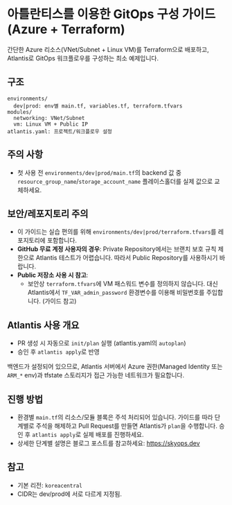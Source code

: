 # 아틀란티스를 이용한 GitOps 구성 가이드 (Azure + Terraform)

간단한 Azure 리소스(VNet/Subnet + Linux VM)를 Terraform으로 배포하고, Atlantis로 GitOps 워크플로우를 구성하는 최소 예제입니다.

## 구조
```
environments/
  dev|prod: env별 main.tf, variables.tf, terraform.tfvars
modules/
  networking: VNet/Subnet
  vm: Linux VM + Public IP
atlantis.yaml: 프로젝트/워크플로우 설정
```

## 주의 사항
 - 첫 사용 전 `environments/dev|prod/main.tf`의 backend 값 중
   `resource_group_name`/`storage_account_name` 플레이스홀더를 실제 값으로 교체하세요.

## 보안/레포지토리 주의
- 이 가이드는 실습 편의를 위해 `environments/dev|prod/terraform.tfvars`를 레포지토리에 포함합니다.
- **GitHub 무료 계정 사용자의 경우**: Private Repository에서는 브랜치 보호 규칙 제한으로 Atlantis 테스트가 어렵습니다. 따라서 Public Repository를 사용하시기 바랍니다.
- **Public 저장소 사용 시 참고**:  
  - 보안상 `terraform.tfvars`에 VM 패스워드 변수를 정의하지 않습니다. 대신 Atlantis에서 `TF_VAR_admin_password` 환경변수를 이용해 비밀번호를 주입합니다. (가이드 참고)
  
## Atlantis 사용 개요
- PR 생성 시 자동으로 `init/plan` 실행 (atlantis.yaml의 `autoplan`)
- 승인 후 `atlantis apply`로 반영

백엔드가 설정되어 있으므로, Atlantis 서버에서 Azure 권한(Managed Identity 또는 `ARM_*` env)과 tfstate 스토리지가 접근 가능한 네트워크가 필요합니다.

## 진행 방법
- 환경별 `main.tf`의 리소스/모듈 블록은 주석 처리되어 있습니다. 가이드를 따라 단계별로 주석을 해제하고 Pull Request를 만들면 Atlantis가 `plan`을 수행합니다. 승인 후 `atlantis apply`로 실제 배포를 진행하세요.
- 상세한 단계별 설명은 블로그 포스트를 참고하세요: https://skyops.dev

## 참고
- 기본 리전: `koreacentral`
- CIDR는 dev/prod에 서로 다르게 지정됨.


